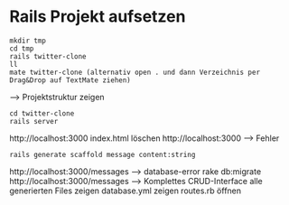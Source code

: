 # Rails Projekt aufsetzen

    mkdir tmp
    cd tmp
    rails twitter-clone
    ll
    mate twitter-clone (alternativ open . und dann Verzeichnis per Drag&Drop auf TextMate ziehen)

--> Projektstruktur zeigen
    
    cd twitter-clone
    rails server
    
http://localhost:3000
index.html löschen
http://localhost:3000 --> Fehler
    
    rails generate scaffold message content:string
    
http://localhost:3000/messages --> database-error
rake db:migrate
http://localhost:3000/messages --> Komplettes CRUD-Interface
alle generierten Files zeigen
database.yml zeigen
routes.rb öffnen
    